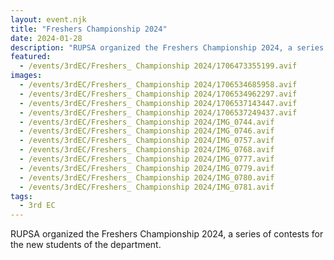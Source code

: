 ```yaml
---
layout: event.njk
title: "Freshers Championship 2024"
date: 2024-01-28
description: "RUPSA organized the Freshers Championship 2024, a series of contests for the new students of the department."
featured:
  - /events/3rdEC/Freshers_ Championship 2024/1706473355199.avif
images:
  - /events/3rdEC/Freshers_ Championship 2024/1706534685958.avif
  - /events/3rdEC/Freshers_ Championship 2024/1706534962297.avif
  - /events/3rdEC/Freshers_ Championship 2024/1706537143447.avif
  - /events/3rdEC/Freshers_ Championship 2024/1706537249437.avif
  - /events/3rdEC/Freshers_ Championship 2024/IMG_0744.avif
  - /events/3rdEC/Freshers_ Championship 2024/IMG_0746.avif
  - /events/3rdEC/Freshers_ Championship 2024/IMG_0757.avif
  - /events/3rdEC/Freshers_ Championship 2024/IMG_0768.avif
  - /events/3rdEC/Freshers_ Championship 2024/IMG_0777.avif
  - /events/3rdEC/Freshers_ Championship 2024/IMG_0779.avif
  - /events/3rdEC/Freshers_ Championship 2024/IMG_0780.avif
  - /events/3rdEC/Freshers_ Championship 2024/IMG_0781.avif
tags:
  - 3rd EC
---
```


RUPSA organized the Freshers Championship 2024, a series of contests for the new students of the department.
